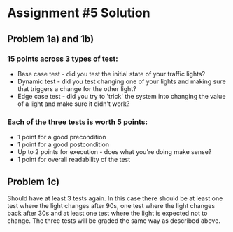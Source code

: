 # Assignment #5 Solution

## Problem 1a) and 1b)
### 15 points across 3 types of test:
* Base case test - did you test the initial state of your traffic lights?
* Dynamic test - did you test changing one of your lights and making sure that triggers a change for the other light?
* Edge case test - did you try to 'trick' the system into changing the value of a light and make sure it didn't work?

### Each of the three tests is worth 5 points:
* 1 point for a good precondition
* 1 point for a good postcondition
* Up to 2 points for execution - does what you're doing make sense?
* 1 point for overall readability of the test

## Problem 1c)
Should have at least 3 tests again. In this case there should be at least one test where the light changes after 90s, one test where the light changes back after 30s and at least one test where the light is expected not to change. The three tests will be graded the same way as described above.
